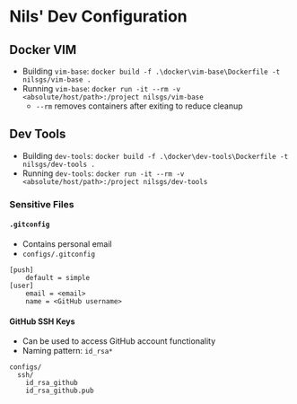 # Nils' Dev Configuration

## Docker VIM

- Building `vim-base`: `docker build -f .\docker\vim-base\Dockerfile -t nilsgs/vim-base .`
- Running `vim-base`: `docker run -it --rm -v <absolute/host/path>:/project nilsgs/vim-base`
    - `--rm` removes containers after exiting to reduce cleanup

## Dev Tools

- Building `dev-tools`: `docker build -f .\docker\dev-tools\Dockerfile -t nilsgs/dev-tools .`
- Running `dev-tools`: `docker run -it --rm -v <absolute/host/path>:/project nilsgs/dev-tools`

### Sensitive Files

#### `.gitconfig`

- Contains personal email
- `configs/.gitconfig`

```
[push]
    default = simple
[user]
    email = <email>
    name = <GitHub username>
```

#### GitHub SSH Keys

- Can be used to access GitHub account functionality
- Naming pattern: `id_rsa*`

```
configs/
  ssh/
    id_rsa_github
    id_rsa_github.pub
```

